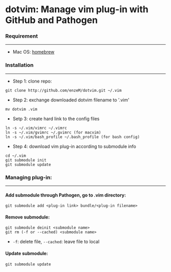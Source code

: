 # dotvim: Manage vim plug-in with GitHub and Pathogen

### Requirement
---

+ Mac OS: [homebrew](https://brew.sh/)

### Installation
---

+ Step 1: clone repo:
```
git clone http://github.com/enzeM/dotvim.git ~/.vim
```
+ Step 2: exchange downloaded dotvim filename to '.vim'
```
mv dotvim .vim
```

+ Setp 3: create hard link to the config files
```
ln -s ~/.vim/vimrc ~/.vimrc
ln -s ~/.vim/gvimrc ~/.gvimrc (for macvim)
ln -s ~/.vim/bash_profile ~/.bash_profile (for bash config)
```

+ Step 4: download vim plug-in according to submodule info
```
cd ~/.vim
git submodule init
git submodule update
```

### Managing plug-in:
---

#### Add submodule through Pathogen, go to .vim directory:
```
git submodule add <plug-in link> bundle/<plug-in filename>
```
#### Remove submodule:

```
git submodule deinit <submodule name>
git rm (-f or --cached) <submodule name>
```
+ <code>-f</code>: delete file, <code>--cached</code>: leave file to local

#### Update submodule:
```
git submodule update
```
